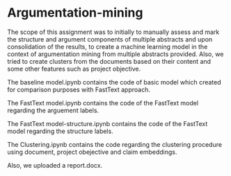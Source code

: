 # Argumentation-mining
The scope of this assignment was to initially to manually assess and mark the structure and argument components of multiple abstracts and upon consolidation of the results, to create a machine learning model in the context of argumentation mining from multiple abstracts provided. Also, we tried to create clusters from the documents based on their content and some other features such as project objective.

The baseline model.ipynb contains the code of  basic model which created for comparison purposes with FastText approach.

The FastText model.ipynb contains the code of the FastText model regarding the arguement labels.

The FastText model-structure.ipynb contains the code of the FastText model regarding the structure labels.

The Clustering.ipynb contains the code regarding the clustering procedure using document, project obejective and claim embeddings.

Also, we uploaded a report.docx.
